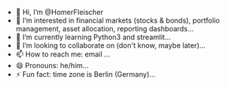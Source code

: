 - 👋 Hi, I’m @HomerFleischer
- 👀 I’m interested in financial markets (stocks & bonds), portfolio management, asset allocation, reporting dashboards...
- 🌱 I’m currently learning Python3 and streamlit...
- 💞️ I’m looking to collaborate on (don't know, maybe later)...
- 📫 How to reach me: email ...
- 😄 Pronouns: he/him...
- ⚡ Fun fact: time zone is Berlin (Germany)...

<!---
HomerFleischer/HomerFleischer is a ✨ special ✨ repository because its `README.md` (this file) appears on your GitHub profile.
You can click the Preview link to take a look at your changes.
--->
